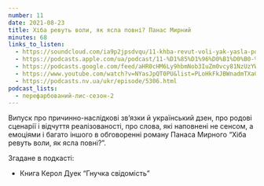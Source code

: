 ```yaml
---
number: 11
date: 2021-08-23
title: Хіба ревуть воли, як ясла повні? Панас Мирний
minutes: 68
links_to_listen:
  - https://soundcloud.com/ia9p2jpsdvqu/11-khba-revut-voli-yak-yasla-povn-panas-mirniy
  - https://podcasts.apple.com/ua/podcast/11-%D1%85%D1%96%D0%B1%D0%B0-%D1%80%D0%B5%D0%B2%D1%83%D1%82%D1%8C-%D0%B2%D0%BE%D0%BB%D0%B8-%D1%8F%D0%BA-%D1%8F%D1%81%D0%BB%D0%B0-%D0%BF%D0%BE%D0%B2%D0%BD%D1%96-%D0%BF%D0%B0%D0%BD%D0%B0%D1%81-%D0%BC%D0%B8%D1%80%D0%BD%D0%B8%D0%B9/id1563575488?i=1000532775120
  - https://podcasts.google.com/feed/aHR0cHM6Ly9hbmNob3IuZm0vcy81NzUzYWEwMC9wb2RjYXN0L3Jzcw/episode/YTRjNGQ5OGItMGU5My00MzdiLTlmMjktMGZkZDY4OWExNmYy
  - https://www.youtube.com/watch?v=NYasJpQT0PU&list=PLoHkFkJBWnadmTXaGYTeHX7pwAliObyHw&index=1
  - https://podcasts.nv.ua/ukr/episode/5306.html
podcast_lists:
  - перефарбований-лис-сезон-2
---
```


Випуск про причинно-наслідкові зв’язки й український дзен, про родові сценарії
і відчуття реалізованості, про слова, які наповнені не сенсом, а емоціями і
багато іншого в обговоренні роману Панаса Мирного “Хіба ревуть воли, як ясла
повні?”.

Згадане в подкасті:
- Книга Керол Дуек “Гнучка свідомість”
